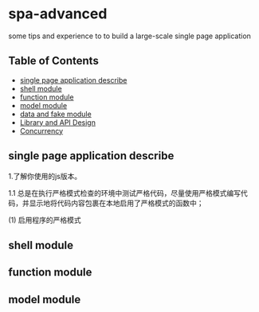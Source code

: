 # spa-advanced

some tips and experience to to build a large-scale single page application

## Table of Contents

- [single page application describe](#accustoming-yourself-to-javascript)
- [shell module](#variable-scope)
- [function module](#working-with-functions)
- [model module](#object-and-prototype)
- [data and fake module](#arrays-and-dictionary)
- [Library and API Design](#library-and-api-design)
- [Concurrency](#concurrency)

## single page application describe

1.了解你使用的js版本。

1.1 总是在执行严格模式检查的环境中测试严格代码，尽量使用严格模式编写代码，并显示地将代码内容包裹在本地启用了严格模式的函数中；

(1) 启用程序的严格模式


## shell module



## function module




## model module




## 
